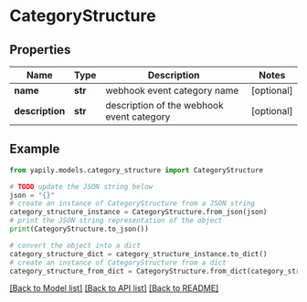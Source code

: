 # CategoryStructure


## Properties

Name | Type | Description | Notes
------------ | ------------- | ------------- | -------------
**name** | **str** | webhook event category name | [optional] 
**description** | **str** | description of the webhook event category | [optional] 

## Example

```python
from yapily.models.category_structure import CategoryStructure

# TODO update the JSON string below
json = "{}"
# create an instance of CategoryStructure from a JSON string
category_structure_instance = CategoryStructure.from_json(json)
# print the JSON string representation of the object
print(CategoryStructure.to_json())

# convert the object into a dict
category_structure_dict = category_structure_instance.to_dict()
# create an instance of CategoryStructure from a dict
category_structure_from_dict = CategoryStructure.from_dict(category_structure_dict)
```
[[Back to Model list]](../README.md#documentation-for-models) [[Back to API list]](../README.md#documentation-for-api-endpoints) [[Back to README]](../README.md)


